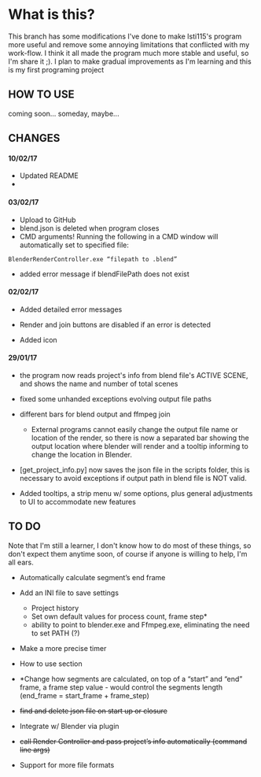 # What is this?
This branch has some modifications I've done to make Isti115's program more useful and remove some annoying limitations that conflicted with my work-flow. I think it all made the program much more stable and useful, so I'm share it ;). I plan to make gradual improvements as I'm learning and this is my first programing project

## HOW TO USE
coming soon... someday, maybe...

## CHANGES

#### 10/02/17

- Updated README
- 

#### 03/02/17

- Upload to GitHub
- blend.json is deleted when program closes
- CMD arguments! Running the following in a CMD window will automatically set to specified file: 
```
BlenderRenderController.exe “filepath to .blend”
```
- added error message if blendFilePath does not exist

#### 02/02/17

- Added detailed error messages

- Render and join buttons are disabled if an error is detected

- Added icon

#### 29/01/17

- the program now reads project's info from blend file's ACTIVE SCENE, and shows the name and number of total scenes

- fixed some unhanded exceptions evolving output file paths

- different bars for blend output and ffmpeg join

  - External programs cannot easily change the output file name or location of the render, so there is now a separated bar showing the       output location where blender will render and a tooltip informing to change the location in Blender.
  
- [get_project_info.py] now saves the json file in the scripts folder, this is necessary to avoid exceptions if output path in blend       file is NOT valid.

- Added tooltips, a strip menu w/ some options, plus general adjustments to UI to accommodate new features

## TO DO

Note that I'm still a learner, I don't know how to do most of these things, so don't expect them anytime soon, of course if anyone is willing to help, I'm all ears.

- Automatically calculate segment’s end frame

- Add an INI file to save settings
	- Project history
	- Set own default values for process count, frame step*
	- ability to point to blender.exe and Ffmpeg.exe, eliminating the need to set PATH (?)

- Make a more precise timer

- How to use section

- *Change how segments are calculated, on top of a “start” and “end” frame, a frame step value - would control the segments length (end_frame = start_frame + frame_step)

- ~~find and delete json file on start up or closure~~

- Integrate w/ Blender via plugin

- ~~call Render Controller and pass project’s info automatically (command line args)~~

- Support for more file formats
